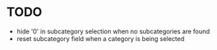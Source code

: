 # TODO

- hide '0' in subcategory selection when no subcategories are found
- reset subcategory field when a category is being selected